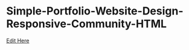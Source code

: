 # Simple-Portfolio-Website-Design-Responsive-Community-HTML

[Edit Here](https://diy-pwa/~/gh/JoshDS595/JoshDS595.github.io)
